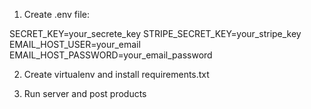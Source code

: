 1. Create .env file:

  SECRET_KEY=your_secrete_key
  STRIPE_SECRET_KEY=your_stripe_key
  EMAIL_HOST_USER=your_email
  EMAIL_HOST_PASSWORD=your_email_password

2. Create virtualenv and install requirements.txt

3. Run server and post products
